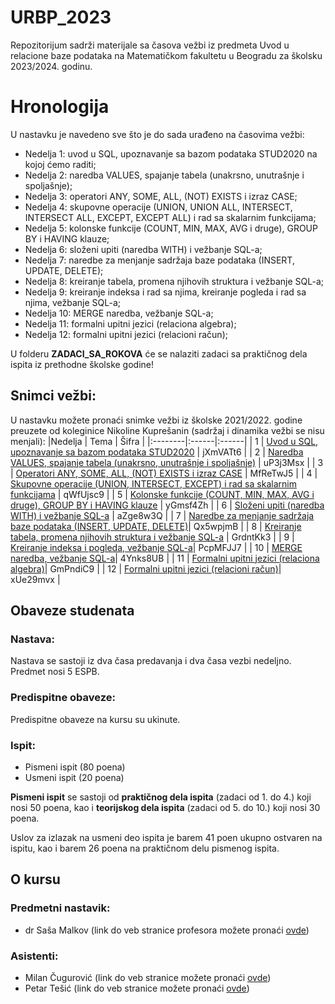 # URBP_2023
Repozitorijum sadrži materijale sa časova vežbi iz predmeta Uvod u relacione baze podataka na Matematičkom fakultetu u Beogradu za školsku 2023/2024. godinu.

# Hronologija
U nastavku je navedeno sve što je do sada urađeno na časovima vežbi:
- Nedelja 1: uvod u SQL, upoznavanje sa bazom podataka STUD2020 na kojoj ćemo raditi;
- Nedelja 2: naredba VALUES, spajanje tabela (unakrsno, unutrašnje i spoljašnje);
- Nedelja 3: operatori ANY, SOME, ALL, (NOT) EXISTS i izraz CASE;
- Nedelja 4: skupovne operacije (UNION, UNION ALL, INTERSECT, INTERSECT ALL, EXCEPT, EXCEPT ALL) i rad sa skalarnim funkcijama;
- Nedelja 5: kolonske funkcije (COUNT, MIN, MAX, AVG i druge), GROUP BY i HAVING klauze;
- Nedelja 6: složeni upiti (naredba WITH) i vežbanje SQL-a;
- Nedelja 7: naredbe za menjanje sadržaja baze podataka (INSERT, UPDATE, DELETE);
- Nedelja 8: kreiranje tabela, promena njihovih struktura i vežbanje SQL-a;
- Nedelja 9: kreiranje indeksa i rad sa njima, kreiranje pogleda i rad sa njima, vežbanje SQL-a;
- Nedelja 10: MERGE naredba, vežbanje SQL-a;
- Nedelja 11: formalni upitni jezici (relaciona algebra);
- Nedelja 12: formalni upitni jezici (relacioni račun);


U folderu **ZADACI_SA_ROKOVA** će se nalaziti zadaci sa praktičnog dela ispita iz prethodne školske godine!

 ## Snimci vežbi:
U nastavku možete pronaći snimke vežbi iz školske 2021/2022. godine preuzete od koleginice Nikoline Kuprešanin (sadržaj i dinamika vežbi se nisu menjali): 
 |Nedelja | Tema | Šifra |
|:--------|:------|:------|
| 1 | [Uvod u SQL, upoznavanje sa bazom podataka STUD2020](https://matf.webex.com/matf/ldr.php?RCID=c6973ee66b043669f21e58c4e437aa49) | jXmVATt6 |
| 2 | [Naredba VALUES, spajanje tabela (unakrsno, unutrašnje i spoljašnje)](https://matf.webex.com/matf/ldr.php?RCID=c1f5fa68d0827a9f855ec3d4dcdd8aa2) | uP3j3Msx  |
| 3 | [Operatori ANY, SOME, ALL, (NOT) EXISTS i izraz CASE](https://matf.webex.com/matf/ldr.php?RCID=a0702fbae357f2a1b0aadce7c2ed9094) | MfReTwJ5 |
| 4 | [Skupovne operacije (UNION, INTERSECT, EXCEPT) i rad sa skalarnim funkcijama](https://matf.webex.com/matf/ldr.php?RCID=b4e29b701c178f5e9d292334ae2a022d) | qWfUjsc9 |
| 5 | [Kolonske funkcije (COUNT, MIN, MAX, AVG i druge), GROUP BY i HAVING klauze](https://matf.webex.com/matf/ldr.php?RCID=2e70d11de355ab6ed0bd99d6fd4ff40b) | yGmsf4Zh |
| 6 | [Složeni upiti (naredba WITH) i vežbanje SQL-a](https://matf.webex.com/matf/ldr.php?RCID=09892bae237aca512384badde6250c4f) | aZge8w3Q |
| 7 | [Naredbe za menjanje sadržaja baze podataka (INSERT, UPDATE, DELETE)](https://matf.webex.com/matf/ldr.php?RCID=cd8aa4dfd25d31057b057e713264ce0d)| Qx5wpjmB |
| 8 | [Kreiranje tabela, promena njihovih struktura i vežbanje SQL-a](https://matf.webex.com/matf/ldr.php?RCID=2986b1661a474d8b74a7f14c374cc2d2) | GrdntKk3 |
| 9 | [Kreiranje indeksa i pogleda, vežbanje SQL-a](https://matf.webex.com/matf/ldr.php?RCID=d833941d96dc96eb79083e4269a75029)| PcpMFJJ7 |
| 10 | [MERGE naredba, vežbanje SQL-a](https://matf.webex.com/matf/ldr.php?RCID=1a0db3fb3f9c52214c57926e0b18aeb2)| 4Ynks8UB |
| 11 | [Formalni upitni jezici (relaciona algebra)](https://matf.webex.com/matf/ldr.php?RCID=d563b2ac4488dafc39f22619ccb4c231)| GmPndiC9 |
| 12 | [Formalni upitni jezici (relacioni račun)](https://matf.webex.com/recordingservice/sites/matf/recording/playback/cf649c904b8f103abead00505681fd6c)| xUe29mvx |

## Obaveze studenata
### Nastava:
Nastava se sastoji iz dva časa predavanja i dva časa vezbi nedeljno.
Predmet nosi 5 ESPB.

### Predispitne obaveze:
Predispitne obaveze na kursu su ukinute.

### Ispit:
- Pismeni ispit (80 poena)
- Usmeni ispit (20 poena)

**Pismeni ispit** se sastoji od **praktičnog dela ispita** (zadaci od 1. do 4.) koji nosi 50 poena, kao i **teorijskog dela ispita** (zadaci od 5. do 10.) koji nosi 30 poena.

Uslov za izlazak na usmeni deo ispita je barem 41 poen ukupno ostvaren na ispitu, kao i barem 26 poena na praktičnom delu pismenog ispita.  
## O kursu
### Predmetni nastavik:
- dr Saša Malkov (link do veb stranice profesora možete pronaći [ovde](http://poincare.matf.bg.ac.rs/~smalkov/index.php))
### Asistenti:
- Milan Čugurović (link do veb stranice možete pronaći [ovde](http://poincare.matf.bg.ac.rs/~milan.cugurovic/index.html))
- Petar Tešić (link do veb stranice možete pronaći [ovde](http://www.matf.bg.ac.rs/p/petar-tesic/pocetna/))
